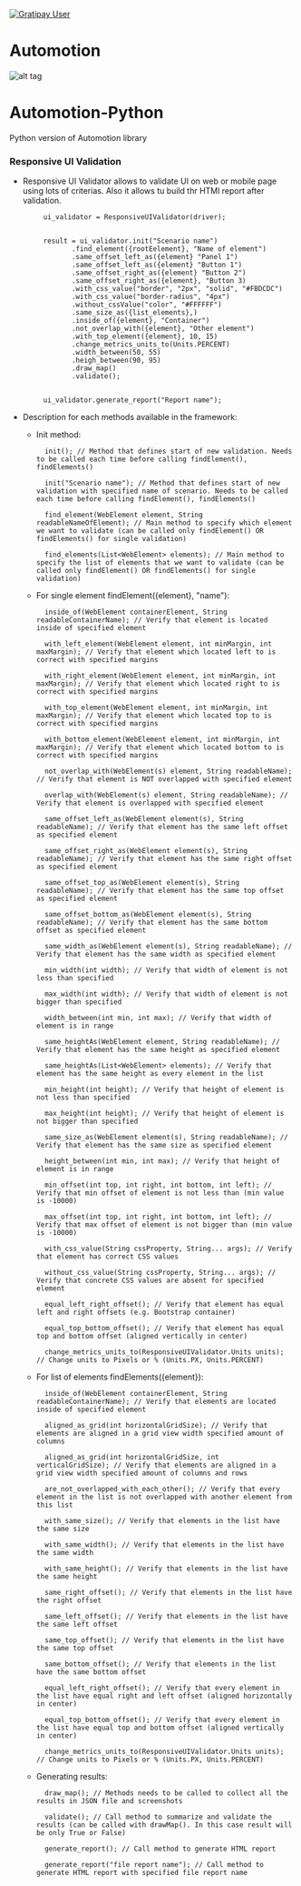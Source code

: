 [![Gratipay User](https://img.shields.io/gratipay/user/dzaiats.svg)](https://gratipay.com/~dzaiats/)

# Automotion #
![alt tag](https://www.itarray.net/wp-content/uploads/2016/12/Automotion-2.jpg)

# Automotion-Python
Python version of Automotion library

### Responsive UI Validation ###
 - Responsive UI Validator allows to validate UI on web or mobile page using lots of criterias. Also it allows tu build thr HTMl report after validation.
            
            ui_validator = ResponsiveUIValidator(driver);
            
            
            result = ui_validator.init("Scenario name")
                   .find_element({rootEelement}, "Name of element")
                   .same_offset_left_as({element} "Panel 1")
                   .same_offset_left_as({element} "Button 1")
                   .same_offset_right_as({element} "Button 2")
                   .same_offset_right_as({element}, "Button 3)
                   .with_css_value("border", "2px", "solid", "#FBDCDC")
                   .with_css_value("border-radius", "4px")
                   .without_cssValue("color", "#FFFFFF")
                   .same_size_as({list_elements},)
                   .inside_of({element}, "Container")
                   .not_overlap_with({element}, "Other element")
                   .with_top_element({element}, 10, 15)
                   .change_metrics_units_to(Units.PERCENT)
                   .width_between(50, 55)
                   .heigh_between(90, 95)
                   .draw_map()
                   .validate();
            
            
            ui_validator.generate_report("Report name");
            
 - Description for each methods available in the framework:
    
    * Init method:
    
            init(); // Method that defines start of new validation. Needs to be called each time before calling findElement(), findElements()
            
            init("Scenario name"); // Method that defines start of new validation with specified name of scenario. Needs to be called each time before calling findElement(), findElements()
            
            find_element(WebElement element, String readableNameOfElement); // Main method to specify which element we want to validate (can be called only findElement() OR findElements() for single validation)
            
            find_elements(List<WebElement> elements); // Main method to specify the list of elements that we want to validate (can be called only findElement() OR findElements() for single validation)
    
    * For single element findElement({element}, "name"):
    
            inside_of(WebElement containerElement, String readableContainerName); // Verify that element is located inside of specified element
                 
            with_left_element(WebElement element, int minMargin, int maxMargin); // Verify that element which located left to is correct with specified margins
                
            with_right_element(WebElement element, int minMargin, int maxMargin); // Verify that element which located right to is correct with specified margins
                
            with_top_element(WebElement element, int minMargin, int maxMargin); // Verify that element which located top to is correct with specified margins
                
            with_bottom_element(WebElement element, int minMargin, int maxMargin); // Verify that element which located bottom to is correct with specified margins
        
            not_overlap_with(WebElement(s) element, String readableName); // Verify that element is NOT overlapped with specified element
        
            overlap_with(WebElement(s) element, String readableName); // Verify that element is overlapped with specified element
                
            same_offset_left_as(WebElement element(s), String readableName); // Verify that element has the same left offset as specified element
        
            same_offset_right_as(WebElement element(s), String readableName); // Verify that element has the same right offset as specified element
        
            same_offset_top_as(WebElement element(s), String readableName); // Verify that element has the same top offset as specified element
        
            same_offset_bottom_as(WebElement element(s), String readableName); // Verify that element has the same bottom offset as specified element
        
            same_width_as(WebElement element(s), String readableName); // Verify that element has the same width as specified element
                
            min_width(int width); // Verify that width of element is not less than specified
        
            max_width(int width); // Verify that width of element is not bigger than specified
        
            width_between(int min, int max); // Verify that width of element is in range
        
            same_heightAs(WebElement element, String readableName); // Verify that element has the same height as specified element
        
            same_heightAs(List<WebElement> elements); // Verify that element has the same height as every element in the list
        
            min_height(int height); // Verify that height of element is not less than specified
        
            max_height(int height); // Verify that height of element is not bigger than specified
        
            same_size_as(WebElement element(s), String readableName); // Verify that element has the same size as specified element
                
            height_between(int min, int max); // Verify that height of element is in range
        
            min_offset(int top, int right, int bottom, int left); // Verify that min offset of element is not less than (min value is -10000)
        
            max_offset(int top, int right, int bottom, int left); // Verify that max offset of element is not bigger than (min value is -10000)
        
            with_css_value(String cssProperty, String... args); // Verify that element has correct CSS values
        
            without_css_value(String cssProperty, String... args); // Verify that concrete CSS values are absent for specified element
        
            equal_left_right_offset(); // Verify that element has equal left and right offsets (e.g. Bootstrap container)
        
            equal_top_bottom_offset(); // Verify that element has equal top and bottom offset (aligned vertically in center)
         
            change_metrics_units_to(ResponsiveUIValidator.Units units); // Change units to Pixels or % (Units.PX, Units.PERCENT)

    * For list of elements findElements({element}):
            
            inside_of(WebElement containerElement, String readableContainerName); // Verify that elements are located inside of specified element
            
            aligned_as_grid(int horizontalGridSize); // Verify that elements are aligned in a grid view width specified amount of columns
            
            aligned_as_grid(int horizontalGridSize, int verticalGridSize); // Verify that elements are aligned in a grid view width specified amount of columns and rows
            
            are_not_overlapped_with_each_other(); // Verify that every element in the list is not overlapped with another element from this list
            
            with_same_size(); // Verify that elements in the list have the same size
            
            with_same_width(); // Verify that elements in the list have the same width
            
            with_same_height(); // Verify that elements in the list have the same height
            
            same_right_offset(); // Verify that elements in the list have the right offset
            
            same_left_offset(); // Verify that elements in the list have the same left offset
            
            same_top_offset(); // Verify that elements in the list have the same top offset
            
            same_bottom_offset(); // Verify that elements in the list have the same bottom offset
            
            equal_left_right_offset(); // Verify that every element in the list have equal right and left offset (aligned horizontally in center)
            
            equal_top_bottom_offset(); // Verify that every element in the list have equal top and bottom offset (aligned vertically in center)
            
            change_metrics_units_to(ResponsiveUIValidator.Units units); // Change units to Pixels or % (Units.PX, Units.PERCENT)
           
    * Generating results:
    
            draw_map(); // Methods needs to be called to collect all the results in JSON file and screenshots
            
            validate(); // Call method to summarize and validate the results (can be called with drawMap(). In this case result will be only True or False)
            
            generate_report(); // Call method to generate HTML report
            
            generate_report("file report name"); // Call method to generate HTML report with specified file report name

